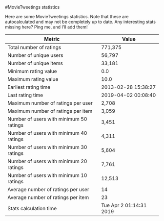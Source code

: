 #MovieTweetings statistics

Here are some MovieTweetings statistics. Note that these are autocalculated and may not be completely up to date. Any interesting stats missing here? Ping me, and I'll add them!

Metric | Value
--- | ---
Total number of ratings                 | 771,375
Number of unique users                  | 56,797
Number of unique items                  | 33,181
Minimum rating value                    | 0.0
Maximum rating value                    | 10.0
Earliest rating time                    | 2013-02-28 15:38:27
Last rating time                        | 2019-04-02 00:08:40
Maximum number of ratings per user      | 2,708
Maximum number of ratings per item      | 3,059
Number of users with minimum 50 ratings | 3,451
Number of users with minimum 40 ratings | 4,311
Number of users with minimum 30 ratings | 5,604
Number of users with minimum 20 ratings | 7,761
Number of users with minimum 10 ratings | 12,513
Average number of ratings per user      | 14
Average number of ratings per item      | 23
Stats calculation time                  | Tue Apr  2 01:14:31 2019

